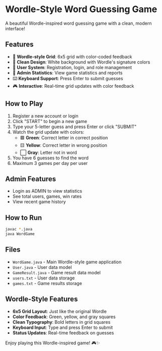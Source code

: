 # Wordle-Style Word Guessing Game

A beautiful Wordle-inspired word guessing game with a clean, modern interface!

## Features
- 🎯 **Wordle-style Grid**: 6x5 grid with color-coded feedback
- 🎨 **Clean Design**: White background with Wordle's signature colors
- 👤 **User System**: Registration, login, and role management
- 👑 **Admin Statistics**: View game statistics and reports
- ⌨️ **Keyboard Support**: Press Enter to submit guesses
- 🎮 **Interactive**: Real-time grid updates with color feedback

## How to Play
1. Register a new account or login
2. Click "START" to begin a new game
3. Type your 5-letter guess and press Enter or click "SUBMIT"
4. Watch the grid update with colors:
   - 🟩 **Green**: Correct letter in correct position
   - 🟨 **Yellow**: Correct letter in wrong position
   - ⬜ **Gray**: Letter not in word
5. You have 6 guesses to find the word
6. Maximum 3 games per day per user

## Admin Features
- Login as ADMIN to view statistics
- See total users, games, win rates
- View recent game history

## How to Run
```bash
javac *.java
java WordGame
```

## Files
- `WordGame.java` - Main Wordle-style game application
- `User.java` - User data model
- `GameResult.java` - Game result data model
- `users.txt` - User data storage
- `games.txt` - Game results storage

## Wordle-Style Features
- **6x5 Grid Layout**: Just like the original Wordle
- **Color Feedback**: Green, yellow, and gray squares
- **Clean Typography**: Bold letters in grid squares
- **Keyboard Input**: Type and press Enter to submit
- **Status Updates**: Real-time feedback on guesses

Enjoy playing this Wordle-inspired game! 🎮✨
